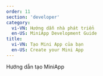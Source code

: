 ```yaml
---
order: 11
section: 'developer'
category:
  vi-VN: Hướng dẫn nhà phát triển 
  en-US: MiniApp Development Guide
title: 
  vi-VN: Tạo Mini App của bạn
  en-US: Create your Mini App
---
```


Hướng dẫn tạo MiniApp